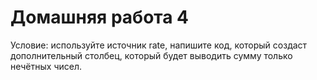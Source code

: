 # Домашняя работа 4
Условие: используйте источник rate, напишите код, который создаст дополнительный столбец, который будет выводить сумму только нечётных чисел.